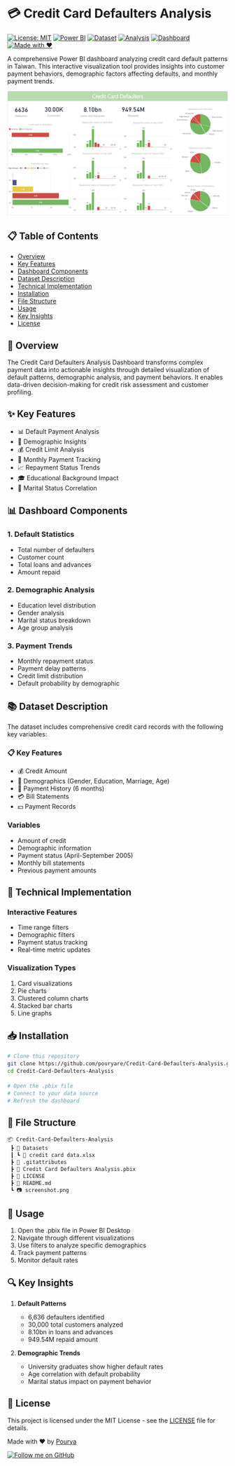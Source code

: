 # 💳 Credit Card Defaulters Analysis

[![License: MIT](https://img.shields.io/badge/License-MIT-yellow.svg)](https://opensource.org/licenses/MIT)
[![Power BI](https://img.shields.io/badge/Power%20BI-Latest-yellow)](https://powerbi.microsoft.com/)
[![Dataset](https://img.shields.io/badge/Dataset-Credit%20Card%20Defaulters-blue)](Datasets/credit%20card%20data.xlsx)
[![Analysis](https://img.shields.io/badge/Analysis-Default%20Prediction-green)]()
[![Dashboard](https://img.shields.io/badge/Dashboard-Interactive-orange)]()
[![Made with ❤️](https://img.shields.io/badge/Made%20with%20%E2%9D%A4%EF%B8%8F%20by-Pourya-red)](https://github.com/pouryare)

A comprehensive Power BI dashboard analyzing credit card default patterns in Taiwan. This interactive visualization tool provides insights into customer payment behaviors, demographic factors affecting defaults, and monthly payment trends.

![Credit Card Defaulters Dashboard](screenshot.png)

## 📋 Table of Contents
- [Overview](#overview)
- [Key Features](#key-features)
- [Dashboard Components](#dashboard-components)
- [Dataset Description](#dataset-description)
- [Technical Implementation](#technical-implementation)
- [Installation](#installation)
- [File Structure](#file-structure)
- [Usage](#usage)
- [Key Insights](#key-insights)
- [License](#license)

## 🎯 Overview

The Credit Card Defaulters Analysis Dashboard transforms complex payment data into actionable insights through detailed visualization of default patterns, demographic analysis, and payment behaviors. It enables data-driven decision-making for credit risk assessment and customer profiling.

## ✨ Key Features

- 📊 Default Payment Analysis
- 👥 Demographic Insights
- 💰 Credit Limit Analysis
- 📅 Monthly Payment Tracking
- 📈 Repayment Status Trends
- 🎓 Educational Background Impact
- 💑 Marital Status Correlation

## 📊 Dashboard Components

### 1. Default Statistics
- Total number of defaulters
- Customer count
- Total loans and advances
- Amount repaid

### 2. Demographic Analysis
- Education level distribution
- Gender analysis
- Marital status breakdown
- Age group analysis

### 3. Payment Trends
- Monthly repayment status
- Payment delay patterns
- Credit limit distribution
- Default probability by demographic

## 📚 Dataset Description

The dataset includes comprehensive credit card records with the following key variables:

### 📋 Key Features
- 💰 Credit Amount
- 👤 Demographics (Gender, Education, Marriage, Age)
- 📅 Payment History (6 months)
- 💳 Bill Statements
- 💵 Payment Records

### Variables
- Amount of credit
- Demographic information
- Payment status (April-September 2005)
- Monthly bill statements
- Previous payment amounts

## 🔧 Technical Implementation

### Interactive Features
- Time range filters
- Demographic filters
- Payment status tracking
- Real-time metric updates

### Visualization Types
1. Card visualizations
2. Pie charts
3. Clustered column charts
4. Stacked bar charts
5. Line graphs

## 📥 Installation

```bash
# Clone this repository
git clone https://github.com/pouryare/Credit-Card-Defaulters-Analysis.git
cd Credit-Card-Defaulters-Analysis

# Open the .pbix file
# Connect to your data source
# Refresh the dashboard
```

## 📁 File Structure

```
📦 Credit-Card-Defaulters-Analysis
 ┣ 📂 Datasets
 ┃ ┗ 📄 credit card data.xlsx
 ┣ 📜 .gitattributes
 ┣ 📜 Credit Card Defaulters Analysis.pbix
 ┣ 📜 LICENSE
 ┣ 📜 README.md
 ┗ 📷 screenshot.png
```

## 🚀 Usage

1. Open the .pbix file in Power BI Desktop
2. Navigate through different visualizations
3. Use filters to analyze specific demographics
4. Track payment patterns
5. Monitor default rates

## 🔍 Key Insights

1. **Default Patterns**
   - 6,636 defaulters identified
   - 30,000 total customers analyzed
   - 8.10bn in loans and advances
   - 949.54M repaid amount

2. **Demographic Trends**
   - University graduates show higher default rates
   - Age correlation with default probability
   - Marital status impact on payment behavior

## 📄 License

This project is licensed under the MIT License - see the [LICENSE](LICENSE) file for details.

Made with ❤️ by [Pourya](https://github.com/pouryare)

[![Follow me on GitHub](https://img.shields.io/github/followers/pouryare?label=Follow&style=social)](https://github.com/pouryare)